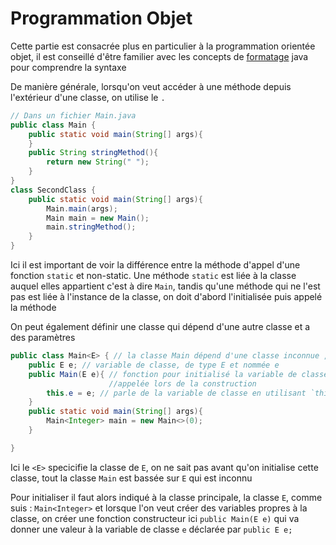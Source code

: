 # Programmation Objet

Cette partie est consacrée plus en particulier à la programmation orientée objet, il est conseillé d'être familier avec les concepts de [formatage](./../chapter_1/formatage.md) java pour comprendre la syntaxe

De manière générale, lorsqu'on veut accéder à une méthode depuis l'extérieur d'une classe, on utilise le `.`
```java
// Dans un fichier Main.java
public class Main {
    public static void main(String[] args){
    }
    public String stringMethod(){
        return new String(" ");
    }
}
class SecondClass {
    public static void main(String[] args){
        Main.main(args);
        Main main = new Main();
        main.stringMethod();
    }
}
```

Ici il est important de voir la différence entre la méthode d'appel d'une fonction `static` et non-static. Une méthode `static` est liée à la classe auquel elles appartient c'est à dire `Main`, tandis qu'une méthode qui ne l'est pas est liée à l'instance de la classe, on doit d'abord l'initialisée puis appelé la méthode

On peut également définir une classe qui dépend d'une autre classe et a des paramètres

```java
public class Main<E> { // la classe Main dépend d'une classe inconnue , E
    public E e; // variable de classe, de type E et nommée e
    public Main(E e){ // fonction pour initialisé la variable de classe, 
                      //appelée lors de la construction
        this.e = e; // parle de la variable de classe en utilisant `this`
    }
    public static void main(String[] args){
        Main<Integer> main = new Main<>(0);
    }

}
```

Ici le `<E>` specicifie la classe de `E`, on ne sait pas avant qu'on initialise cette classe, tout la classe `Main` est bassée sur `E` qui est inconnu

Pour initialiser il faut alors indiqué à la classe principale, la classe `E`, comme suis : `Main<Integer>` et lorsque l'on veut créer des variables propres à la classe, on créer une fonction constructeur ici `public Main(E e)` qui va donner une valeur à la variable de classe `e` déclarée par `public E e;`